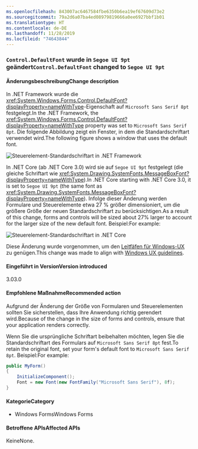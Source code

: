 ```yaml
---
ms.openlocfilehash: 843007ac6467584fbe6350b6ea19ef67609d73e2
ms.sourcegitcommit: 79a2d6a07ba4ed08979819666a0ee6927bbf1b01
ms.translationtype: HT
ms.contentlocale: de-DE
ms.lasthandoff: 11/28/2019
ms.locfileid: "74643844"
---
```

### <a name="controldefaultfont-changed-to-segoe-ui-9pt"></a><span data-ttu-id="98fe4-101">`Control.DefaultFont` wurde in `Segoe UI 9pt` geändert</span><span class="sxs-lookup"><span data-stu-id="98fe4-101">`Control.DefaultFont` changed to `Segoe UI 9pt`</span></span>

#### <a name="change-description"></a><span data-ttu-id="98fe4-102">Änderungsbeschreibung</span><span class="sxs-lookup"><span data-stu-id="98fe4-102">Change description</span></span>

<span data-ttu-id="98fe4-103">In .NET Framework wurde die <xref:System.Windows.Forms.Control.DefaultFont?displayProperty=nameWithType>-Eigenschaft auf `Microsoft Sans Serif 8pt` festgelegt.</span><span class="sxs-lookup"><span data-stu-id="98fe4-103">In the .NET Framework, the <xref:System.Windows.Forms.Control.DefaultFont?displayProperty=nameWithType> property was set to `Microsoft Sans Serif 8pt`.</span></span> <span data-ttu-id="98fe4-104">Die folgende Abbildung zeigt ein Fenster, in dem die Standardschriftart verwendet wird.</span><span class="sxs-lookup"><span data-stu-id="98fe4-104">The following figure shows a window that uses the default font.</span></span>

![Steuerelement-Standardschriftart in .NET Framework](~/docs/images/core-changes/windowsforms/control-defaultfont-changed/defaultfont-framework.png)

<span data-ttu-id="98fe4-106">In .NET Core (ab .NET Core 3.0) wird sie auf `Segoe UI 9pt` festgelegt (die gleiche Schriftart wie <xref:System.Drawing.SystemFonts.MessageBoxFont?displayProperty=nameWithType>).</span><span class="sxs-lookup"><span data-stu-id="98fe4-106">In .NET Core starting with .NET Core 3.0, it is set to `Segoe UI 9pt` (the same font as <xref:System.Drawing.SystemFonts.MessageBoxFont?displayProperty=nameWithType>).</span></span> <span data-ttu-id="98fe4-107">Infolge dieser Änderung werden Formulare und Steuerelemente etwa 27 % größer dimensioniert, um die größere Größe der neuen Standardschriftart zu berücksichtigen.</span><span class="sxs-lookup"><span data-stu-id="98fe4-107">As a result of this change, forms and controls will be sized about 27% larger to account for the larger size of the new default font.</span></span> <span data-ttu-id="98fe4-108">Beispiel:</span><span class="sxs-lookup"><span data-stu-id="98fe4-108">For example:</span></span>

![Steuerelement-Standardschriftart in .NET Core](~/docs/images/core-changes/windowsforms/control-defaultfont-changed/defaultfont-core.png)

<span data-ttu-id="98fe4-110">Diese Änderung wurde vorgenommen, um den [Leitfäfen für Windows-UX](https://docs.microsoft.com/windows/win32/uxguide/vis-fonts#fonts-and-colors) zu genügen.</span><span class="sxs-lookup"><span data-stu-id="98fe4-110">This change was made to align with [Windows UX guidelines](https://docs.microsoft.com/windows/win32/uxguide/vis-fonts#fonts-and-colors).</span></span>

#### <a name="version-introduced"></a><span data-ttu-id="98fe4-111">Eingeführt in Version</span><span class="sxs-lookup"><span data-stu-id="98fe4-111">Version introduced</span></span>

<span data-ttu-id="98fe4-112">3.0</span><span class="sxs-lookup"><span data-stu-id="98fe4-112">3.0</span></span>

#### <a name="recommended-action"></a><span data-ttu-id="98fe4-113">Empfohlene Maßnahme</span><span class="sxs-lookup"><span data-stu-id="98fe4-113">Recommended action</span></span>

<span data-ttu-id="98fe4-114">Aufgrund der Änderung der Größe von Formularen und Steuerelementen sollten Sie sicherstellen, dass Ihre Anwendung richtig gerendert wird.</span><span class="sxs-lookup"><span data-stu-id="98fe4-114">Because of the change in the size of forms and controls, ensure that your application renders correctly.</span></span>

<span data-ttu-id="98fe4-115">Wenn Sie die ursprüngliche Schriftart beibehalten möchten, legen Sie die Standardschriftart des Formulars auf `Microsoft Sans Serif 8pt` fest.</span><span class="sxs-lookup"><span data-stu-id="98fe4-115">To retain the original font, set your form's default font to `Microsoft Sans Serif 8pt`.</span></span> <span data-ttu-id="98fe4-116">Beispiel:</span><span class="sxs-lookup"><span data-stu-id="98fe4-116">For example:</span></span>

```csharp
public MyForm()
{
    InitializeComponent();
    Font = new Font(new FontFamily("Microsoft Sans Serif"), 8f);
}
```

#### <a name="category"></a><span data-ttu-id="98fe4-117">Kategorie</span><span class="sxs-lookup"><span data-stu-id="98fe4-117">Category</span></span>

- <span data-ttu-id="98fe4-118">Windows Forms</span><span class="sxs-lookup"><span data-stu-id="98fe4-118">Windows Forms</span></span>

#### <a name="affected-apis"></a><span data-ttu-id="98fe4-119">Betroffene APIs</span><span class="sxs-lookup"><span data-stu-id="98fe4-119">Affected APIs</span></span>

<span data-ttu-id="98fe4-120">Keine</span><span class="sxs-lookup"><span data-stu-id="98fe4-120">None.</span></span>

<!--

### Affected APIs

- Not detectable via API analysis

-->
